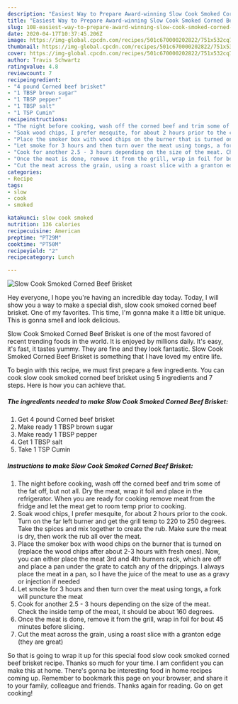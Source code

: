 ```yaml
---
description: "Easiest Way to Prepare Award-winning Slow Cook Smoked Corned Beef Brisket"
title: "Easiest Way to Prepare Award-winning Slow Cook Smoked Corned Beef Brisket"
slug: 108-easiest-way-to-prepare-award-winning-slow-cook-smoked-corned-beef-brisket
date: 2020-04-17T10:37:45.206Z
image: https://img-global.cpcdn.com/recipes/501c670000202822/751x532cq70/slow-cook-smoked-corned-beef-brisket-recipe-main-photo.jpg
thumbnail: https://img-global.cpcdn.com/recipes/501c670000202822/751x532cq70/slow-cook-smoked-corned-beef-brisket-recipe-main-photo.jpg
cover: https://img-global.cpcdn.com/recipes/501c670000202822/751x532cq70/slow-cook-smoked-corned-beef-brisket-recipe-main-photo.jpg
author: Travis Schwartz
ratingvalue: 4.8
reviewcount: 7
recipeingredient:
- "4 pound Corned beef brisket"
- "1 TBSP brown sugar"
- "1 TBSP pepper"
- "1 TBSP salt"
- "1 TSP Cumin"
recipeinstructions:
- "The night before cooking, wash off the corned beef and trim some of the fat off, but not all. Dry the meat, wrap it foil and place in the refrigerator. When you are ready for cooking remove meat from the fridge and let the meat get to room temp prior to cooking."
- "Soak wood chips, I prefer mesquite, for about 2 hours prior to the cook. Turn on the far left burner and get the grill temp to 220 to 250 degrees. Take the spices and mix together to create the rub. Make sure the meat is dry, then work the rub all over the meat."
- "Place the smoker box with wood chips on the burner that is turned on (replace the wood chips after about 2-3 hours with fresh ones). Now, you can either place the meat 3rd and 4th burners rack, which are off and place a pan under the grate to catch any of the drippings. I always place the meat in a pan, so I have the juice of the meat to use as a gravy or injection if needed"
- "Let smoke for 3 hours and then turn over the meat using tongs, a fork will puncture the meat"
- "Cook for another 2.5 - 3 hours depending on the size of the meat. Check the inside temp of the meat, it should be about 160 degrees."
- "Once the meat is done, remove it from the grill, wrap in foil for bout 45 minutes before slicing."
- "Cut the meat across the grain, using a roast slice with a granton edge (they are great)"
categories:
- Recipe
tags:
- slow
- cook
- smoked

katakunci: slow cook smoked 
nutrition: 136 calories
recipecuisine: American
preptime: "PT29M"
cooktime: "PT50M"
recipeyield: "2"
recipecategory: Lunch

---
```



![Slow Cook Smoked Corned Beef Brisket](https://img-global.cpcdn.com/recipes/501c670000202822/751x532cq70/slow-cook-smoked-corned-beef-brisket-recipe-main-photo.jpg)

Hey everyone, I hope you're having an incredible day today. Today, I will show you a way to make a special dish, slow cook smoked corned beef brisket. One of my favorites. This time, I'm gonna make it a little bit unique. This is gonna smell and look delicious.



Slow Cook Smoked Corned Beef Brisket is one of the most favored of recent trending foods in the world. It is enjoyed by millions daily. It's easy, it's fast, it tastes yummy. They are fine and they look fantastic. Slow Cook Smoked Corned Beef Brisket is something that I have loved my entire life.


To begin with this recipe, we must first prepare a few ingredients. You can cook slow cook smoked corned beef brisket using 5 ingredients and 7 steps. Here is how you can achieve that.

<!--inarticleads1-->

##### The ingredients needed to make Slow Cook Smoked Corned Beef Brisket:

1. Get 4 pound Corned beef brisket
1. Make ready 1 TBSP brown sugar
1. Make ready 1 TBSP pepper
1. Get 1 TBSP salt
1. Take 1 TSP Cumin




<!--inarticleads2-->

##### Instructions to make Slow Cook Smoked Corned Beef Brisket:

1. The night before cooking, wash off the corned beef and trim some of the fat off, but not all. Dry the meat, wrap it foil and place in the refrigerator. When you are ready for cooking remove meat from the fridge and let the meat get to room temp prior to cooking.
1. Soak wood chips, I prefer mesquite, for about 2 hours prior to the cook. Turn on the far left burner and get the grill temp to 220 to 250 degrees. Take the spices and mix together to create the rub. Make sure the meat is dry, then work the rub all over the meat.
1. Place the smoker box with wood chips on the burner that is turned on (replace the wood chips after about 2-3 hours with fresh ones). Now, you can either place the meat 3rd and 4th burners rack, which are off and place a pan under the grate to catch any of the drippings. I always place the meat in a pan, so I have the juice of the meat to use as a gravy or injection if needed
1. Let smoke for 3 hours and then turn over the meat using tongs, a fork will puncture the meat
1. Cook for another 2.5 - 3 hours depending on the size of the meat. Check the inside temp of the meat, it should be about 160 degrees.
1. Once the meat is done, remove it from the grill, wrap in foil for bout 45 minutes before slicing.
1. Cut the meat across the grain, using a roast slice with a granton edge (they are great)




So that is going to wrap it up for this special food slow cook smoked corned beef brisket recipe. Thanks so much for your time. I am confident you can make this at home. There's gonna be interesting food in home recipes coming up. Remember to bookmark this page on your browser, and share it to your family, colleague and friends. Thanks again for reading. Go on get cooking!
